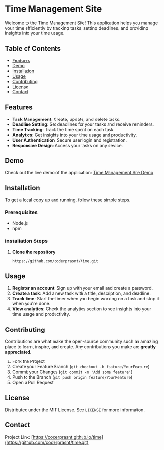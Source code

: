 # Time Management Site

Welcome to the Time Management Site! This application helps you manage your time efficiently by tracking tasks, setting deadlines, and providing insights into your time usage.

## Table of Contents

- [Features](#features)
- [Demo](#demo)
- [Installation](#installation)
- [Usage](#usage)
- [Contributing](#contributing)
- [License](#license)
- [Contact](#contact)

## Features

- **Task Management**: Create, update, and delete tasks.
- **Deadline Setting**: Set deadlines for your tasks and receive reminders.
- **Time Tracking**: Track the time spent on each task.
- **Analytics**: Get insights into your time usage and productivity.
- **User Authentication**: Secure user login and registration.
- **Responsive Design**: Access your tasks on any device.

## Demo

Check out the live demo of the application: [Time Management Site Demo](https://coderprasnt.github.io/time)

## Installation

To get a local copy up and running, follow these simple steps.

### Prerequisites

- Node.js
- npm

### Installation Steps

1. **Clone the repository**

    ```bash
   https://github.com/coderprasnt/time.git
    ```

## Usage

1. **Register an account**: Sign up with your email and create a password.
2. **Create a task**: Add a new task with a title, description, and deadline.
3. **Track time**: Start the timer when you begin working on a task and stop it when you're done.
4. **View analytics**: Check the analytics section to see insights into your time usage and productivity.

## Contributing

Contributions are what make the open-source community such an amazing place to learn, inspire, and create. Any contributions you make are **greatly appreciated**.

1. Fork the Project
2. Create your Feature Branch (`git checkout -b feature/YourFeature`)
3. Commit your Changes (`git commit -m 'Add some feature'`)
4. Push to the Branch (`git push origin feature/YourFeature`)
5. Open a Pull Request

## License

Distributed under the MIT License. See `LICENSE` for more information.

## Contact

Project Link: [https://coderprasnt.github.io/time](https://github.com/coderprasnt/time.git)
